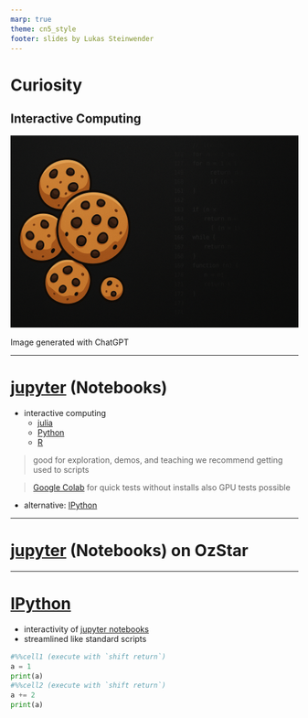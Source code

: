 ```yaml
---
marp: true
theme: cn5_style
footer: slides by Lukas Steinwender
---
```


<!-- _class: titleslide -->
# Curiosity
## Interactive Computing

![bg](../../gfx/TitlePage.png)
<div class="footnote">Image generated with ChatGPT</div>

---

<!-- in the meantime, colab supports julia as well -->

# [jupyter](https://jupyter.org/) (Notebooks)
* interactive computing
    * [julia](https://julialang.org/)
    * [Python](https://python.org/)
    * [R](https://www.r-project.org/)

> good for exploration, demos, and teaching
> we recommend getting used to scripts

> [Google Colab](https://colab.google/) for quick tests without installs
> also GPU tests possible

* alternative: [IPython](#ipython)

---
# [jupyter](https://jupyter.org/) (Notebooks) on OzStar


---

# [IPython](https://ipython.org/)

* interactivity of [jupyter notebooks](#jupyter-notebooks)
* streamlined like standard scripts

```python
#%%cell1 (execute with `shift return`)
a = 1
print(a)
#%%cell2 (execute with `shift return`)
a += 2
print(a)
```